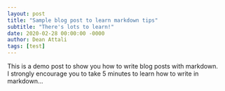 ```yaml
---
layout: post
title: "Sample blog post to learn markdown tips"
subtitle: "There's lots to learn!"
date: 2020-02-28 00:00:00 -0000
author: Dean Attali
tags: [test]
---
```


This is a demo post to show you how to write blog posts with markdown.  
I strongly encourage you to take 5 minutes to learn how to write in markdown...
